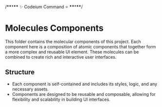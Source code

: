/**\*\***\***\*\*** ✨ Codeium Command ⭐ **\*\***\***\*\***/

# Molecules Components

This folder contains the molecular components of this project. Each component here is a composition of atomic components that together form a more complex and reusable UI element. These molecules can be combined to create rich and interactive user interfaces.

## Structure

- Each component is self-contained and includes its styles, logic, and any necessary assets.
- Components are designed to be reusable and composable, allowing for flexibility and scalability in building UI interfaces.
